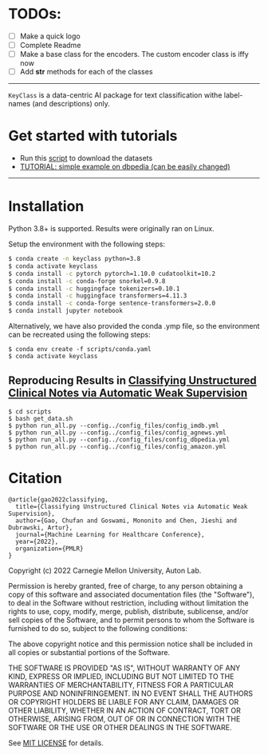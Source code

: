<!--- # KeyClass
Classifying Unstructured Clinical Notes via Automatic Weak Supervision --->

# TODOs:
- [ ] Make a quick logo
- [ ] Complete Readme
- [ ] Make a base class for the encoders. The custom encoder class is iffy now
- [ ] Add __str__ methods for each of the classes

----

`KeyClass` is a data-centric AI package for text classification withe label-names (and descriptions) only.


# Get started with tutorials
  - Run this [script](https://github.com/autonlab/KeyClass/blob/main/scripts/get_data.sh) to download the datasets
  - [TUTORIAL: simple example on dbpedia (can be easily changed)](https://github.com/autonlab/KeyClass/blob/main/scripts/example_train.ipynb)


----

# Installation

Python 3.8+ is  supported. Results were originally ran on Linux. 

Setup the environment with the following steps: 

``` bash
$ conda create -n keyclass python=3.8
$ conda activate keyclass
$ conda install -c pytorch pytorch=1.10.0 cudatoolkit=10.2
$ conda install -c conda-forge snorkel=0.9.8
$ conda install -c huggingface tokenizers=0.10.1
$ conda install -c huggingface transformers=4.11.3
$ conda install -c conda-forge sentence-transformers=2.0.0
$ conda install jupyter notebook
```
Alternatively, we have also provided the conda .ymp file, so the environment can be recreated using the following steps:
```
$ conda env create -f scripts/conda.yaml
$ conda activate keyclass
```

## Reproducing Results in [Classifying Unstructured Clinical Notes via Automatic Weak Supervision](https://arxiv.org/pdf/2206.12088.pdf)
```
$ cd scripts
$ bash get_data.sh
$ python run_all.py --config../config_files/config_imdb.yml
$ python run_all.py --config../config_files/config_agnews.yml
$ python run_all.py --config../config_files/config_dbpedia.yml
$ python run_all.py --config../config_files/config_amazon.yml
```

# Citation
```
@article{gao2022classifying,
  title={Classifying Unstructured Clinical Notes via Automatic Weak Supervision},
  author={Gao, Chufan and Goswami, Mononito and Chen, Jieshi and Dubrawski, Artur},
  journal={Machine Learning for Healthcare Conference},
  year={2022},
  organization={PMLR}
}
```

Copyright (c) 2022 Carnegie Mellon University, Auton Lab.

Permission is hereby granted, free of charge, to any person obtaining a copy of this software and associated documentation files (the "Software"), to deal in the Software without restriction, including without limitation the rights to use, copy, modify, merge, publish, distribute, sublicense, and/or sell copies of the Software, and to permit persons to whom the Software is furnished to do so, subject to the following conditions:

The above copyright notice and this permission notice shall be included in all copies or substantial portions of the Software.

THE SOFTWARE IS PROVIDED "AS IS", WITHOUT WARRANTY OF ANY KIND, EXPRESS OR IMPLIED, INCLUDING BUT NOT LIMITED TO THE WARRANTIES OF MERCHANTABILITY, FITNESS FOR A PARTICULAR PURPOSE AND NONINFRINGEMENT. IN NO EVENT SHALL THE AUTHORS OR COPYRIGHT HOLDERS BE LIABLE FOR ANY CLAIM, DAMAGES OR OTHER LIABILITY, WHETHER IN AN ACTION OF CONTRACT, TORT OR OTHERWISE, ARISING FROM, OUT OF OR IN CONNECTION WITH THE SOFTWARE OR THE USE OR OTHER DEALINGS IN THE SOFTWARE.

See [MIT LICENSE](https://github.com/autonlab/KeyClass/blob/main/LICENSE) for details.

